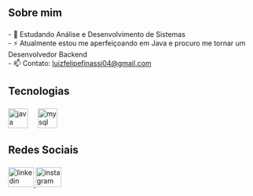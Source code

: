 <h2 align="left">Sobre mim</h2>

###

<p align="left">- 🌱 Estudando Análise e Desenvolvimento de Sistemas<br>- ⚡ Atualmente estou me aperfeiçoando em Java e procuro me tornar um Desenvolvedor Backend<br>- 📫 Contato: <a href="luizfelipefinassi04@gmail.com">luizfelipefinassi04@gmail.com<a/></p>

###

<h2 align="left">Tecnologias</h2>

###

<div align="left">
  <img src="https://skillicons.dev/icons?i=java" height="40" alt="java logo"  />
  <img width="12" />
  <img src="https://skillicons.dev/icons?i=mysql" height="40" alt="mysql logo"  />
</div>

###

<h2 align="left">Redes Sociais</h2>

###

<div align="left">
  <a href="https://www.linkedin.com/in/luiz-felipe-finassi-42030828a/" target="_blank">
    <img src="https://raw.githubusercontent.com/maurodesouza/profile-readme-generator/master/src/assets/icons/social/linkedin/default.svg" width="52" height="40" alt="linkedin logo"  />
  </a>
  <a href="https://www.instagram.com/luizfelipefinassi/" target="_blank">
    <img src="https://raw.githubusercontent.com/maurodesouza/profile-readme-generator/master/src/assets/icons/social/instagram/default.svg" width="52" height="40" alt="instagram logo"  />
  </a>
</div>

###
